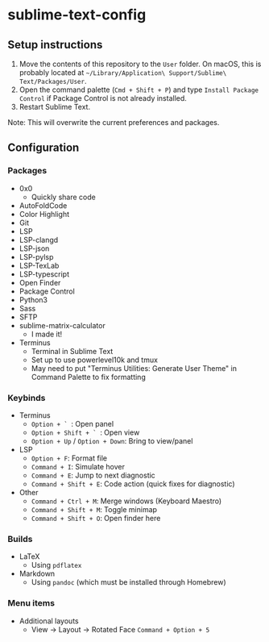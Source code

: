 # sublime-text-config

## Setup instructions
1) Move the contents of this repository to the `User` folder.  On macOS, this is probably located at `~/Library/Application\ Support/Sublime\ Text/Packages/User`.
2) Open the command palette (`Cmd + Shift + P`) and type `Install Package Control` if Package Control is not already installed.
3) Restart Sublime Text.

Note: This will overwrite the current preferences and packages.

## Configuration

### Packages
- 0x0
  -  Quickly share code
- AutoFoldCode
- Color Highlight
- Git
- LSP
- LSP-clangd
- LSP-json
- LSP-pylsp
- LSP-TexLab
- LSP-typescript
- Open Finder
- Package Control
- Python3
- Sass
- SFTP
- sublime-matrix-calculator
  - I made it!
- Terminus
  - Terminal in Sublime Text
  - Set up to use powerlevel10k and tmux
  - May need to put "Terminus Utilities: Generate User Theme" in Command Palette to fix formatting

### Keybinds
- Terminus
  - ``Option + ` ``: Open panel
  - ``Option + Shift + ` ``: Open view
  - `Option + Up` / `Option + Down`: Bring to view/panel
- LSP
  - `Option + F`: Format file
  - `Command + I`: Simulate hover
  - `Command + E`: Jump to next diagnostic
  - `Command + Shift + E`: Code action (quick fixes for diagnostic)
- Other
  - `Command + Ctrl + M`: Merge windows (Keyboard Maestro)
  - `Command + Shift + M`: Toggle minimap
  - `Command + Shift + O`: Open finder here

### Builds
- LaTeX
  - Using `pdflatex`
- Markdown
  - Using `pandoc` (which must be installed through Homebrew)

### Menu items
- Additional layouts
  - View $\to$ Layout $\to$ Rotated Face `Command + Option + 5`
